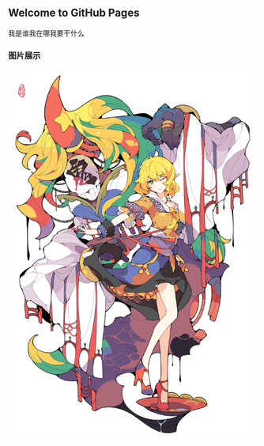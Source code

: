 ## Welcome to GitHub Pages

我是谁我在哪我要干什么

### 图片展示

![Image](https://github.com/zhaoweiyi/zhaoweiyi.github.io/raw/master/63884041_p0.png)



